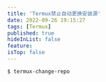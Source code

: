 ```yaml
---
title: 'Termux禁止自动更换安装源'
date: 2022-09-26 19:15:27
tags: [Termux]
published: true
hideInList: false
feature: 
isTop: false
---
```

```shell
$ termux-change-repo
```